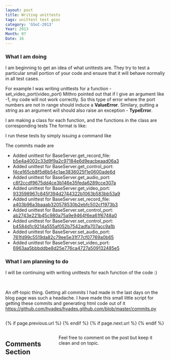 ```yaml
---
layout: post
title: Writing unittests
tags: unittest test gsoc
category: 'GSoC-2013'
Year: 2013
Month: 07
Date: 16
---
```


<h3>
	What I am doing
</h3>
<p>
	I am beginning to get an idea of what unittests are. They try to test a particular small portion of your code and ensure that it will behave normally in all test cases.
</p>
<p> 
	For example I was writing unittests for a function - set_video_port(video_port)
	Mithro pointed out that if I give an argument like -1, my code will not work correctly. So this type of error where the port numbers are not in range should induce a <b>ValueError</b>. Similary, putting a string as an argument will should also raise an exception - <b>TypeError</b>.
</p>
<p>
	I am making a class for each function, and the functions in the class are corresponding tests
	The format is like:
	<script src="https://gist.github.com/hyades/6009468.js"></script>
</p>
<p>
	I run these tests by simply issuing a command like 
	<script src="https://gist.github.com/hyades/6009520.js"></script>
</p>
<p>
	The commits made are
	<ul>
		<li>Added unittest for BaseServer.get_record_file: <a href="https://github.com/hyades/gst-switch/commit/b5e4a4002c33d9f9a2c97184e6d9eacbeaad06a3">b5e4a4002c33d9f9a2c97184e6d9eacbeaad06a3</a></li>
		<li>Added unittest for BaseServer.get_control_port: <a href="https://github.com/hyades/gst-switch/commit/f4ce165cb8f5d6b54c1ae3836025f1e0600ade6d">f4ce165cb8f5d6b54c1ae3836025f1e0600ade6d</a></li>
		<li>Added unittest for BaseServer.get_audio_port: <a href="https://github.com/hyades/gst-switch/commit/c8f2ccdf9675dd4ce3b146e35feda6289cce307a">c8f2ccdf9675dd4ce3b146e35feda6289cce307a</a></li>
		<li>Added unittest for BaseServer.get_video_port: <a href="https://github.com/hyades/gst-switch/commit/933598967c845f394d2744322b1063b583bb53a9">933598967c845f394d2744322b1063b583bb53a9</a></li>
		<li>Added unittest for BaseServer.set_record_file: <a href="https://github.com/hyades/gst-switch/commit/a403b96a3baaab320578530b2ebfc502cf1973b3">a403b96a3baaab320578530b2ebfc502cf1973b3</a></li>
		<li>Added unittest for BaseServer.set_control_port: <a href="https://github.com/hyades/gst-switch/commit/ab2743e221b45c980a75a9e9464f6ea61f6748a0">ab2743e221b45c980a75a9e9464f6ea61f6748a0</a></li>
		<li>Added unittest for BaseServer.set_control_port: <a href="https://github.com/hyades/gst-switch/commit/b4584d1c9214a555af052b7542adfa707acc9a1b">b4584d1c9214a555af052b7542adfa707acc9a1b</a></li>
		<li>Added unittest for BaseServer.set_audio_port: <a href="https://github.com/hyades/gst-switch/commit/761fd99c5519da82c79ee5e31f77cf07769a0b65">761fd99c5519da82c79ee5e31f77cf07769a0b65</a></li>
		<li>Added unittest for BaseServer.set_video_port: <a href="https://github.com/hyades/gst-switch/commit/6963aa5bbbddbe8d25e776ca4727a509132485e5">6963aa5bbbddbe8d25e776ca4727a509132485e5</a></li>
	</ul>

</p>
<h3>
	What I am planning to do
</h3>
<p>
	I will be continuing with writing unittests for each function of the code :)
</p>
<br>
<p>
	An off-topic thing. Getting all commits I had made in the last days on the blog page was such a headache. I have made this small little script for getting these commits and generating html code out of it <a href="https://github.com/hyades/hyades.github.com/blob/master/commits.py">https://github.com/hyades/hyades.github.com/blob/master/commits.py</a>
</p>

<div class="row">	
	<div class="span9 column">
			<p class="pull-right">{% if page.previous.url %} <a href="{{page.previous.url}}" title="Previous Post: {{page.previous.title}}"><i class="icon-chevron-left"></i></a> 	{% endif %}   {% if page.next.url %} 	<a href="{{page.next.url}}" title="Next Post: {{page.next.title}}"><i class="icon-chevron-right"></i></a> 	{% endif %} </p>  
	</div>

</div>

<div class="row">	
    <div class="span9 columns">    
		<h2>Comments Section</h2>
	    <p>Feel free to comment on the post but keep it clean and on topic.</p>	
		<div id="disqus_thread"></div>
		<script type="text/javascript">
			/* * * CONFIGURATION VARIABLES: EDIT BEFORE PASTING INTO YOUR WEBPAGE * * */
			var disqus_shortname = 'aayushahuja'; // required: replace example with your forum shortname
			
			
			/* * * DON'T EDIT BELOW THIS LINE * * */
			(function() {
				var dsq = document.createElement('script'); dsq.type = 'text/javascript'; dsq.async = true;
				dsq.src = 'http://' + disqus_shortname + '.disqus.com/embed.js';
				(document.getElementsByTagName('head')[0] || document.getElementsByTagName('body')[0]).appendChild(dsq);
			})();
		</script>
		<noscript>Please enable JavaScript to view the <a href="http://disqus.com/?ref_noscript">comments powered by Disqus.</a></noscript>
		<a href="http://disqus.com" class="dsq-brlink">blog comments powered by <span class="logo-disqus">Disqus</span></a>
	</div>
</div>

<!-- Twitter -->
<script>!function(d,s,id){var js,fjs=d.getElementsByTagName(s)[0];if(!d.getElementById(id)){js=d.createElement(s);js.id=id;js.src="//platform.twitter.com/widgets.js";fjs.parentNode.insertBefore(js,fjs);}}(document,"script","twitter-wjs");</script>

<!-- Google + -->
<script type="text/javascript">
  (function() {
    var po = document.createElement('script'); po.type = 'text/javascript'; po.async = true;
    po.src = 'https://apis.google.com/js/plusone.js';
    var s = document.getElementsByTagName('script')[0]; s.parentNode.insertBefore(po, s);
  })();
</script>
<!-- Written by hyades -->

